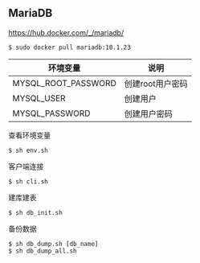 ## MariaDB

https://hub.docker.com/_/mariadb/
```
$ sudo docker pull mariadb:10.1.23
```

环境变量 | 说明
--- | ---
MYSQL_ROOT_PASSWORD | 创建root用户密码
MYSQL_USER | 创建用户
MYSQL_PASSWORD | 创建用户密码


查看环境变量
```
$ sh env.sh
```

客户端连接
```
$ sh cli.sh
```

建库建表
```
$ sh db_init.sh
```

备份数据
```
$ sh db_dump.sh [db_name]
$ sh db_dump_all.sh
```

